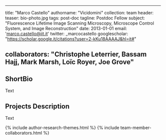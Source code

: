 
---
title: "Marco Castello"
authorname: "Vicidomini"
collection: team
header:
  teaser: bio-photo.jpg
tags: post-doc
tagline: Postdoc Fellow
subject: "Fluorescence Lifetime Image Scanning Microscopy, Microscope Control System, and Image Reconstruction"
date: 2013-01-01
email: 'marco.castello@iit.it'
twitter: _marcocastello
googlescholar: "https://scholar.google.it/citations?user=2-kKu18AAAAJ&hl=it#"
<!---orcid: "https://orcid.org/0000-0002-2151-4487"--->
collaborators: "Christophe Leterrier, Bassam Hajj, Mark Marsh, Loïc Royer, Joe Grove"
---

<h2>ShortBio</h2>
Text

<h2>Projects Description</h2>
Text

{% include author-research-themes.html %}
{% include team-member-collaborators.html %}
<!---{% include publication-list.html %}--->
